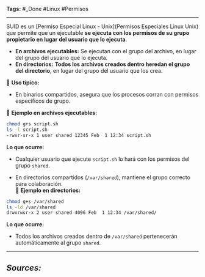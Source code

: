 **Tags:** #_Done 
#Linux #Permisos
- - -
SUID es un [Permiso Especial Linux - Unix](Permisos Especiales Linux Unix) que permite que un ejecutable **se ejecuta con los permisos de su grupo propietario en lugar del usuario que lo ejecuta**.  

- **En archivos ejecutables:** Se ejecutan con el grupo del archivo, en lugar del grupo del usuario que lo ejecuta.  
- **En directorios:** **Todos los archivos creados dentro heredan el grupo del directorio**, en lugar del grupo del usuario que los crea.  

🔹 **Uso típico:**  
- En binarios compartidos, asegura que los procesos corran con permisos específicos de grupo.  

🔹 **Ejemplo en archivos ejecutables:**  
```bash
chmod g+s script.sh
ls -l script.sh
-rwxr-sr-x 1 user shared 12345 Feb  1 12:34 script.sh
```
 **Lo que ocurre:**  
- Cualquier usuario que ejecute `script.sh` lo hará con los permisos del grupo `shared`.  



- En directorios compartidos (`/var/shared`), mantiene el grupo correcto para colaboración.  
🔹 **Ejemplo en directorios:**  
```bash
chmod g+s /var/shared
ls -ld /var/shared
drwxrwsr-x 2 user shared 4096 Feb  1 12:34 /var/shared/
```
 **Lo que ocurre:**  
- Todos los archivos creados dentro de `/var/shared` pertenecerán automáticamente al grupo `shared`.  


- - - 
## ***Sources:***